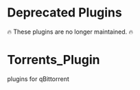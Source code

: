 
# Deprecated Plugins
:fire: These plugins are no longer maintained. :fire: 

# Torrents_Plugin

plugins for qBittorrent 
